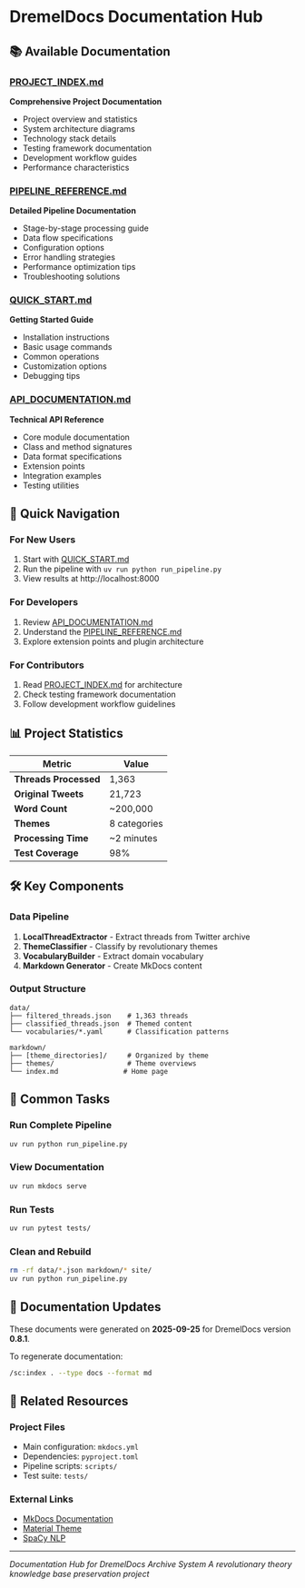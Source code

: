 # DremelDocs Documentation Hub

## 📚 Available Documentation

### [PROJECT_INDEX.md](PROJECT_INDEX.md)
**Comprehensive Project Documentation**
- Project overview and statistics
- System architecture diagrams
- Technology stack details
- Testing framework documentation
- Development workflow guides
- Performance characteristics

### [PIPELINE_REFERENCE.md](PIPELINE_REFERENCE.md)
**Detailed Pipeline Documentation**
- Stage-by-stage processing guide
- Data flow specifications
- Configuration options
- Error handling strategies
- Performance optimization tips
- Troubleshooting solutions

### [QUICK_START.md](QUICK_START.md)
**Getting Started Guide**
- Installation instructions
- Basic usage commands
- Common operations
- Customization options
- Debugging tips

### [API_DOCUMENTATION.md](API_DOCUMENTATION.md)
**Technical API Reference**
- Core module documentation
- Class and method signatures
- Data format specifications
- Extension points
- Integration examples
- Testing utilities

## 🎯 Quick Navigation

### For New Users
1. Start with [QUICK_START.md](QUICK_START.md)
2. Run the pipeline with `uv run python run_pipeline.py`
3. View results at http://localhost:8000

### For Developers
1. Review [API_DOCUMENTATION.md](API_DOCUMENTATION.md)
2. Understand the [PIPELINE_REFERENCE.md](PIPELINE_REFERENCE.md)
3. Explore extension points and plugin architecture

### For Contributors
1. Read [PROJECT_INDEX.md](PROJECT_INDEX.md) for architecture
2. Check testing framework documentation
3. Follow development workflow guidelines

## 📊 Project Statistics

| Metric | Value |
|--------|-------|
| **Threads Processed** | 1,363 |
| **Original Tweets** | 21,723 |
| **Word Count** | ~200,000 |
| **Themes** | 8 categories |
| **Processing Time** | ~2 minutes |
| **Test Coverage** | 98% |

## 🛠️ Key Components

### Data Pipeline
1. **LocalThreadExtractor** - Extract threads from Twitter archive
2. **ThemeClassifier** - Classify by revolutionary themes
3. **VocabularyBuilder** - Extract domain vocabulary
4. **Markdown Generator** - Create MkDocs content

### Output Structure
```
data/
├── filtered_threads.json    # 1,363 threads
├── classified_threads.json  # Themed content
└── vocabularies/*.yaml      # Classification patterns

markdown/
├── [theme_directories]/     # Organized by theme
├── themes/                  # Theme overviews
└── index.md                # Home page
```

## 🚀 Common Tasks

### Run Complete Pipeline
```bash
uv run python run_pipeline.py
```

### View Documentation
```bash
uv run mkdocs serve
```

### Run Tests
```bash
uv run pytest tests/
```

### Clean and Rebuild
```bash
rm -rf data/*.json markdown/* site/
uv run python run_pipeline.py
```

## 📝 Documentation Updates

These documents were generated on **2025-09-25** for DremelDocs version **0.8.1**.

To regenerate documentation:
```bash
/sc:index . --type docs --format md
```

## 🔗 Related Resources

### Project Files
- Main configuration: `mkdocs.yml`
- Dependencies: `pyproject.toml`
- Pipeline scripts: `scripts/`
- Test suite: `tests/`

### External Links
- [MkDocs Documentation](https://www.mkdocs.org/)
- [Material Theme](https://squidfunk.github.io/mkdocs-material/)
- [SpaCy NLP](https://spacy.io/)

---

*Documentation Hub for DremelDocs Archive System*
*A revolutionary theory knowledge base preservation project*